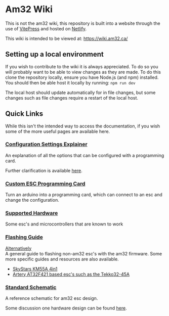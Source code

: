 # Am32 Wiki

This is not the am32 wiki, this repository is built into a website through the use of [VitePress](https://vitepress.dev/) and hosted on [Netlify](https://www.netlify.com/).


This wiki is intended to be viewed at: https://wiki.am32.ca/


## Setting up a local environment

If you wish to contribute to the wiki it is always appreciated. To do so you will probably want to be able to view changes as they are made. To do this clone the repository locally, ensure you have Node.js (and npm) installed. You should then be able host it locally by running: 
`npm run dev`

The local host should update automatically for in file changes, but some changes such as file changes require a restart of the local host.


## Quick Links

While this isn't the intended way to access the documentation, if you wish some of the more useful pages are available here.

### [Configuration Settings Explainer](docs\guides\ESC-Settings-Explained.md)
An explanation of all the options that can be configured with a programming card.

Further clarification is available [here](https://www.youtube.com/watch?v=wwYyp74oLa0&list=PLrxUiYCo7HwrIz1uE0aIfNT4GUgVMwc1t).

### [Custom ESC Programming Card](docs/guides/Arduino-PC-Link.md)
Turn an arduino into a programming card, which can connect to an esc and change the configuration.

### [Supported Hardware](docs\general\List-of-Supported-Hardware.md)
Some esc's and microcontrollers that are known to work

### [Flashing Guide](docs/guides/AM32--single-ESC-Flashing-Tutorial.md)
[Alternatively](docs\guides\Hacking-Guide.md) <br>
A general guide to flashing non-am32 esc's with the am32 firmware. Some more specific guides and resources are also available.
 - [SkyStars KM55A 4in1](docs\guides\Flashing-SkyStars-KM55A.md)
 - [Artery AT32F421 based esc's such as the Tekko32-45A](docs\guides\Flashing-Tekko32-45A-Single-ESC.md)


 ### [Standard Schematic](docs\development\standard_esc_1_1.pdf)
A reference schematic for am32 esc design.

Some discussion one hardware design can be found [here](docs\development\Hardware-Design.md).